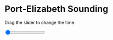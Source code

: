 <h1>Port-Elizabeth Sounding</h1>
<p>Drag the slider to change the time</p>

<div class="slidecontainer">
<input oninput='setImage(this)' class="slider" type="range" min="0" max="6" value="0" step="1" />
<img id='img'/>
</div>

<script>
var img = document.getElementById('img');
var img_array = ['/assets/images/skwt/skd_peb_wrfout_d01_2020-04-22_12:00:00.png',
'/assets/images/skwt/skd_peb_wrfout_d01_2020-04-22_18:00:00.png',
'/assets/images/skwt/skd_peb_wrfout_d01_2020-04-23_00:00:00.png',
'/assets/images/skwt/skd_peb_wrfout_d01_2020-04-23_06:00:00.png',
'/assets/images/skwt/skd_peb_wrfout_d01_2020-04-23_12:00:00.png',
'/assets/images/skwt/skd_peb_wrfout_d01_2020-04-23_18:00:00.png',];
function setImage(obj)
{
        var value = obj.value;
        img.src = img_array[value];

}
</script>
